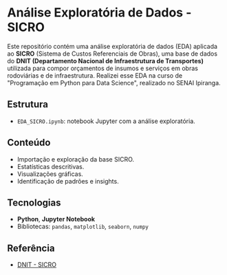 # Análise Exploratória de Dados - SICRO

Este repositório contém uma análise exploratória de dados (EDA) aplicada ao **SICRO** (Sistema de Custos Referenciais de Obras), uma base de dados do **DNIT (Departamento Nacional de Infraestrutura de Transportes)** utilizada para compor orçamentos de insumos e serviços em obras rodoviárias e de infraestrutura. Realizei esse EDA na curso de "Programação em Python para Data Science", realizado no SENAI Ipiranga. 

## Estrutura
- `EDA_SICRO.ipynb`: notebook Jupyter com a análise exploratória.  

## Conteúdo
- Importação e exploração da base SICRO.  
- Estatísticas descritivas.  
- Visualizações gráficas.  
- Identificação de padrões e insights.  

## Tecnologias
- **Python**, **Jupyter Notebook**  
- Bibliotecas: `pandas`, `matplotlib`, `seaborn`, `numpy`  

## Referência
- [DNIT - SICRO](https://www.gov.br/dnit/pt-br)  

